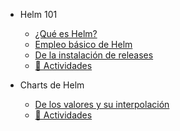 - Helm 101
  - [¿Qué es Helm?](./01_helm_101/01_que_es_helm.md)
  - [Empleo básico de Helm](./01_helm_101/02_empleo_basico_helm.md)
  - [De la instalación de releases](./01_helm_101/03_de_la_instalacion_de_releases.md)
  - [📝 Actividades](./00_actividades/01_modulo_1.md)

- Charts de Helm
  - [De los valores y su interpolación](./02_helm_charts/01_valores_y_su_interpolacion.md)
  - [📝 Actividades](./00_actividades/02_modulo_2.md)


